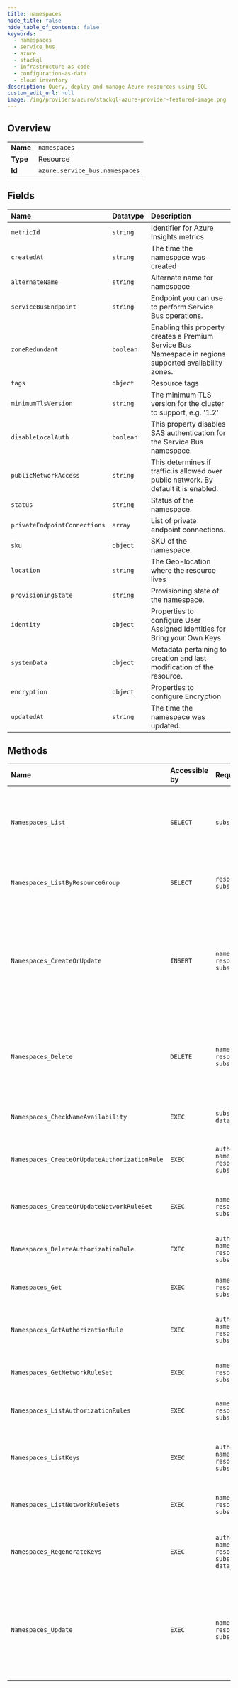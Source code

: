 ```yaml
---
title: namespaces
hide_title: false
hide_table_of_contents: false
keywords:
  - namespaces
  - service_bus
  - azure    
  - stackql
  - infrastructure-as-code
  - configuration-as-data
  - cloud inventory
description: Query, deploy and manage Azure resources using SQL
custom_edit_url: null
image: /img/providers/azure/stackql-azure-provider-featured-image.png
---
```

  
    

## Overview
<table><tbody>
<tr><td><b>Name</b></td><td><code>namespaces</code></td></tr>
<tr><td><b>Type</b></td><td>Resource</td></tr>
<tr><td><b>Id</b></td><td><code>azure.service_bus.namespaces</code></td></tr>
</tbody></table>

## Fields
| Name | Datatype | Description |
|:-----|:---------|:------------|
| `metricId` | `string` | Identifier for Azure Insights metrics |
| `createdAt` | `string` | The time the namespace was created |
| `alternateName` | `string` | Alternate name for namespace |
| `serviceBusEndpoint` | `string` | Endpoint you can use to perform Service Bus operations. |
| `zoneRedundant` | `boolean` | Enabling this property creates a Premium Service Bus Namespace in regions supported availability zones. |
| `tags` | `object` | Resource tags |
| `minimumTlsVersion` | `string` | The minimum TLS version for the cluster to support, e.g. '1.2' |
| `disableLocalAuth` | `boolean` | This property disables SAS authentication for the Service Bus namespace. |
| `publicNetworkAccess` | `string` | This determines if traffic is allowed over public network. By default it is enabled. |
| `status` | `string` | Status of the namespace. |
| `privateEndpointConnections` | `array` | List of private endpoint connections. |
| `sku` | `object` | SKU of the namespace. |
| `location` | `string` | The Geo-location where the resource lives |
| `provisioningState` | `string` | Provisioning state of the namespace. |
| `identity` | `object` | Properties to configure User Assigned Identities for Bring your Own Keys |
| `systemData` | `object` | Metadata pertaining to creation and last modification of the resource. |
| `encryption` | `object` | Properties to configure Encryption |
| `updatedAt` | `string` | The time the namespace was updated. |
## Methods
| Name | Accessible by | Required Params | Description |
|:-----|:--------------|:----------------|:------------|
| `Namespaces_List` | `SELECT` | `subscriptionId` | Gets all the available namespaces within the subscription, irrespective of the resource groups. |
| `Namespaces_ListByResourceGroup` | `SELECT` | `resourceGroupName, subscriptionId` | Gets the available namespaces within a resource group. |
| `Namespaces_CreateOrUpdate` | `INSERT` | `namespaceName, resourceGroupName, subscriptionId` | Creates or updates a service namespace. Once created, this namespace's resource manifest is immutable. This operation is idempotent. |
| `Namespaces_Delete` | `DELETE` | `namespaceName, resourceGroupName, subscriptionId` | Deletes an existing namespace. This operation also removes all associated resources under the namespace. |
| `Namespaces_CheckNameAvailability` | `EXEC` | `subscriptionId, data__name` | Check the give namespace name availability. |
| `Namespaces_CreateOrUpdateAuthorizationRule` | `EXEC` | `authorizationRuleName, namespaceName, resourceGroupName, subscriptionId` | Creates or updates an authorization rule for a namespace. |
| `Namespaces_CreateOrUpdateNetworkRuleSet` | `EXEC` | `namespaceName, resourceGroupName, subscriptionId` | Create or update NetworkRuleSet for a Namespace. |
| `Namespaces_DeleteAuthorizationRule` | `EXEC` | `authorizationRuleName, namespaceName, resourceGroupName, subscriptionId` | Deletes a namespace authorization rule. |
| `Namespaces_Get` | `EXEC` | `namespaceName, resourceGroupName, subscriptionId` | Gets a description for the specified namespace. |
| `Namespaces_GetAuthorizationRule` | `EXEC` | `authorizationRuleName, namespaceName, resourceGroupName, subscriptionId` | Gets an authorization rule for a namespace by rule name. |
| `Namespaces_GetNetworkRuleSet` | `EXEC` | `namespaceName, resourceGroupName, subscriptionId` | Gets NetworkRuleSet for a Namespace. |
| `Namespaces_ListAuthorizationRules` | `EXEC` | `namespaceName, resourceGroupName, subscriptionId` | Gets the authorization rules for a namespace. |
| `Namespaces_ListKeys` | `EXEC` | `authorizationRuleName, namespaceName, resourceGroupName, subscriptionId` | Gets the primary and secondary connection strings for the namespace. |
| `Namespaces_ListNetworkRuleSets` | `EXEC` | `namespaceName, resourceGroupName, subscriptionId` | Gets list of NetworkRuleSet for a Namespace. |
| `Namespaces_RegenerateKeys` | `EXEC` | `authorizationRuleName, namespaceName, resourceGroupName, subscriptionId, data__keyType` | Regenerates the primary or secondary connection strings for the namespace. |
| `Namespaces_Update` | `EXEC` | `namespaceName, resourceGroupName, subscriptionId` | Updates a service namespace. Once created, this namespace's resource manifest is immutable. This operation is idempotent. |
